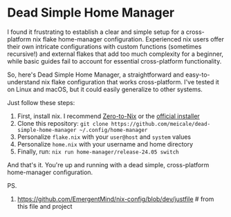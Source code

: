 # Dead Simple Home Manager

I found it frustrating to establish a clear and simple setup for a cross-platform nix flake home-manager configuration. Experienced nix users offer their own intricate configurations with custom functions (sometimes recursive!) and external flakes that add too much complexity for a beginner, while basic guides fail to account for essential cross-platform functionality.

So, here's Dead Simple Home Manager, a straightforward and easy-to-understand nix flake configuration that works cross-platform. I've tested it on Linux and macOS, but it could easily generalize to other systems.

Just follow these steps:

1. First, install nix. I recommend [Zero-to-Nix](https://zero-to-nix.com/start/install) or the [official installer](https://nixos.org/download.html)
2. Clone this repository: `git clone https://github.com/meicale/dead-simple-home-manager ~/.config/home-manager`
3. Personalize `flake.nix` with your `user@host` and `system` values
4. Personalize `home.nix` with your username and home directory
4. Finally, run: `nix run home-manager/release-24.05 switch`

And that's it. You're up and running with a dead simple, cross-platform home-manager configuration.

PS.
1. https://github.com/EmergentMind/nix-config/blob/dev/justfile # from this file and project
